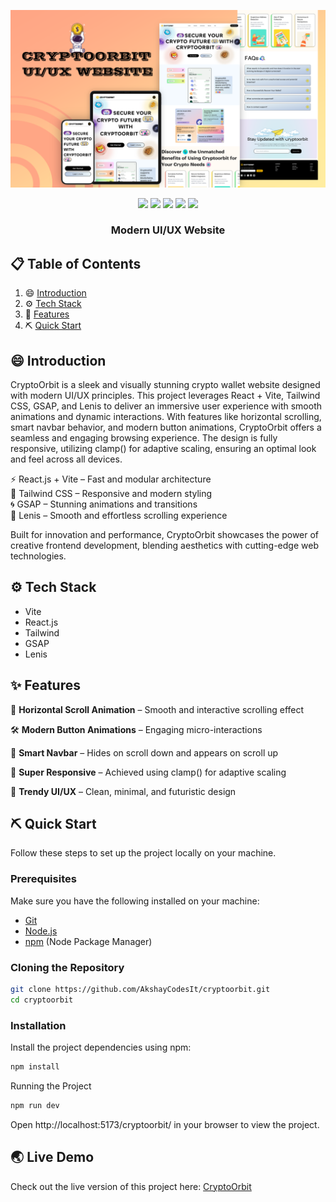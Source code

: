 ![Project Preview](./src/assets/cryptoorbit-banner.png)

<p align="center">
  <img src="https://img.shields.io/badge/React-20232A?style=for-the-badge&logo=react&logoColor=61DAFB">
  <img src="https://img.shields.io/badge/Vite-646CFF?style=for-the-badge&logo=vite&logoColor=white">
  <img src="https://img.shields.io/badge/Tailwind_CSS-38B2AC?style=for-the-badge&logo=tailwind-css&logoColor=white">
  <img src="https://img.shields.io/badge/GSAP-141414?style=for-the-badge&logo=greensock&logoColor=88CE02">
  <img src="https://img.shields.io/badge/Lenis-4C7EFF?style=for-the-badge&logo=javascript&logoColor=white">
</p>

<h3 align="center"> Modern UI/UX Website</h3>

## 📋 Table of Contents

1. 😄 [Introduction](#-introduction)
2. ⚙️ [Tech Stack](#️-tech-stack)
3. 🔋 [Features](#-features)
4. ⛏️ [Quick Start](#️-quick-start)

## 😄 Introduction

CryptoOrbit is a sleek and visually stunning crypto wallet website designed with modern UI/UX principles. This project leverages React + Vite, Tailwind CSS, GSAP, and Lenis to deliver an immersive user experience with smooth animations and dynamic interactions. With features like horizontal scrolling, smart navbar behavior, and modern button animations, CryptoOrbit offers a seamless and engaging browsing experience. The design is fully responsive, utilizing clamp() for adaptive scaling, ensuring an optimal look and feel across all devices.

⚡ React.js + Vite – Fast and modular architecture<br>
🎨 Tailwind CSS – Responsive and modern styling<br>
🌀 GSAP – Stunning animations and transitions<br>
💨 Lenis – Smooth and effortless scrolling experience

Built for innovation and performance, CryptoOrbit showcases the power of creative frontend development, blending aesthetics with cutting-edge web technologies.

## ⚙️ Tech Stack

- Vite
- React.js
- Tailwind
- GSAP
- Lenis

## ✨ Features

🔄 **Horizontal Scroll Animation** – Smooth and interactive scrolling effect

🛠 **Modern Button Animations** – Engaging micro-interactions

📜 **Smart Navbar** – Hides on scroll down and appears on scroll up

📱 **Super Responsive** – Achieved using clamp() for adaptive scaling

🎨 **Trendy UI/UX** – Clean, minimal, and futuristic design

## ⛏️ Quick Start

Follow these steps to set up the project locally on your machine.

### Prerequisites

Make sure you have the following installed on your machine:

- [Git](https://git-scm.com/)
- [Node.js](https://nodejs.org/)
- [npm](https://www.npmjs.com/) (Node Package Manager)

### Cloning the Repository

```sh
git clone https://github.com/AkshayCodesIt/cryptoorbit.git
cd cryptoorbit
```

### Installation
Install the project dependencies using npm:

```sh
npm install
```
Running the Project
```sh
npm run dev
```
Open http://localhost:5173/cryptoorbit/ in your browser to view the project.

## 🌏 Live Demo

Check out the live version of this project here: [CryptoOrbit](https://akshaycodesit.github.io/cryptoorbit/)

